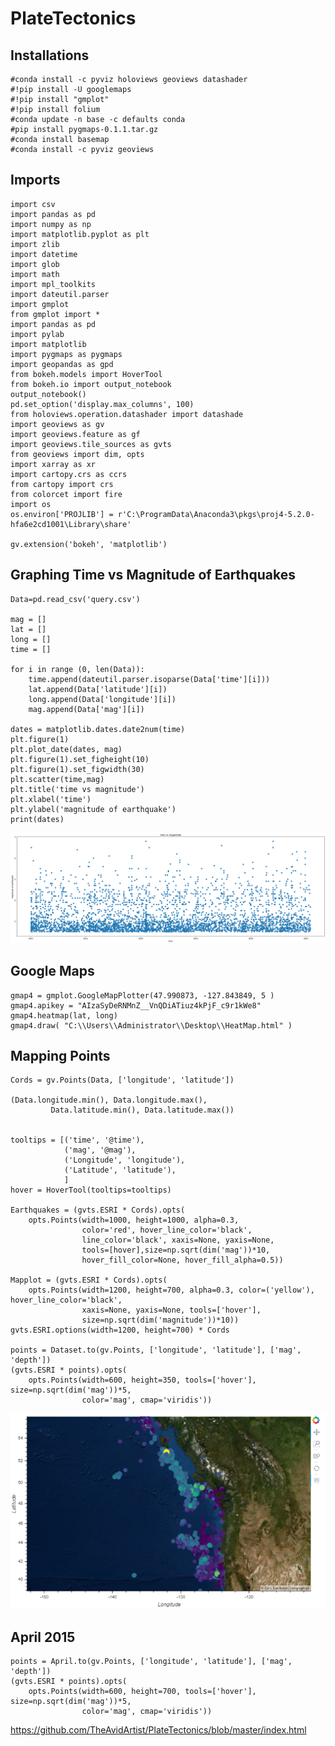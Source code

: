# PlateTectonics

## Installations
    #conda install -c pyviz holoviews geoviews datashader
    #!pip install -U googlemaps
    #!pip install "gmplot"
    #!pip install folium
    #conda update -n base -c defaults conda
    #pip install pygmaps-0.1.1.tar.gz
    #conda install basemap
    #conda install -c pyviz geoviews
    
## Imports
    import csv
    import pandas as pd
    import numpy as np
    import matplotlib.pyplot as plt
    import zlib
    import datetime
    import glob
    import math
    import mpl_toolkits
    import dateutil.parser
    import gmplot
    from gmplot import *
    import pandas as pd
    import pylab
    import matplotlib
    import pygmaps as pygmaps
    import geopandas as gpd
    from bokeh.models import HoverTool
    from bokeh.io import output_notebook
    output_notebook()
    pd.set_option('display.max_columns', 100)
    from holoviews.operation.datashader import datashade
    import geoviews as gv
    import geoviews.feature as gf
    import geoviews.tile_sources as gvts
    from geoviews import dim, opts
    import xarray as xr
    import cartopy.crs as ccrs
    from cartopy import crs
    from colorcet import fire
    import os
    os.environ['PROJLIB'] = r'C:\ProgramData\Anaconda3\pkgs\proj4-5.2.0-hfa6e2cd1001\Library\share'

    gv.extension('bokeh', 'matplotlib')

## Graphing Time vs Magnitude of Earthquakes

    Data=pd.read_csv('query.csv')

    mag = []
    lat = []
    long = []
    time = []

    for i in range (0, len(Data)):
        time.append(dateutil.parser.isoparse(Data['time'][i]))
        lat.append(Data['latitude'][i])
        long.append(Data['longitude'][i])
        mag.append(Data['mag'][i])
    
    dates = matplotlib.dates.date2num(time)
    plt.figure(1)
    plt.plot_date(dates, mag)
    plt.figure(1).set_figheight(10)
    plt.figure(1).set_figwidth(30)
    plt.scatter(time,mag)
    plt.title('time vs magnitude')
    plt.xlabel('time')
    plt.ylabel('magnitude of earthquake')
    print(dates)

  ![Fig 1](https://github.com/TheAvidArtist/PlateTectonics/blob/master/FinalTimevM.png)

 ## Google Maps
 
    gmap4 = gmplot.GoogleMapPlotter(47.990873, -127.843849, 5 )
    gmap4.apikey = "AIzaSyDeRNMnZ__VnQDiATiuz4kPjF_c9r1kWe8"
    gmap4.heatmap(lat, long)
    gmap4.draw( "C:\\Users\\Administrator\\Desktop\\HeatMap.html" )
    
## Mapping Points

    Cords = gv.Points(Data, ['longitude', 'latitude'])

    (Data.longitude.min(), Data.longitude.max(),
             Data.latitude.min(), Data.latitude.max())


    tooltips = [('time', '@time'),
                ('mag', '@mag'),
                ('Longitude', 'longitude'),
                ('Latitude', 'latitude'),
                ]
    hover = HoverTool(tooltips=tooltips)

    Earthquakes = (gvts.ESRI * Cords).opts(
        opts.Points(width=1000, height=1000, alpha=0.3,
                    color='red', hover_line_color='black',  
                    line_color='black', xaxis=None, yaxis=None,
                    tools=[hover],size=np.sqrt(dim('mag'))*10,
                    hover_fill_color=None, hover_fill_alpha=0.5))
                    
    Mapplot = (gvts.ESRI * Cords).opts(
        opts.Points(width=1200, height=700, alpha=0.3, color=('yellow'), hover_line_color='black',
                    xaxis=None, yaxis=None, tools=['hover'],
                    size=np.sqrt(dim('magnitude'))*10))
    gvts.ESRI.options(width=1200, height=700) * Cords
    
    points = Dataset.to(gv.Points, ['longitude', 'latitude'], ['mag', 'depth'])
    (gvts.ESRI * points).opts(
        opts.Points(width=600, height=350, tools=['hover'], size=np.sqrt(dim('mag'))*5,
                    color='mag', cmap='viridis'))

![Fig 2](https://github.com/TheAvidArtist/PlateTectonics/blob/master/Noice.PNG)

## April 2015

    points = April.to(gv.Points, ['longitude', 'latitude'], ['mag', 'depth'])
    (gvts.ESRI * points).opts(
        opts.Points(width=600, height=700, tools=['hover'], size=np.sqrt(dim('mag'))*5,
                    color='mag', cmap='viridis'))
                    
https://github.com/TheAvidArtist/PlateTectonics/blob/master/index.html
